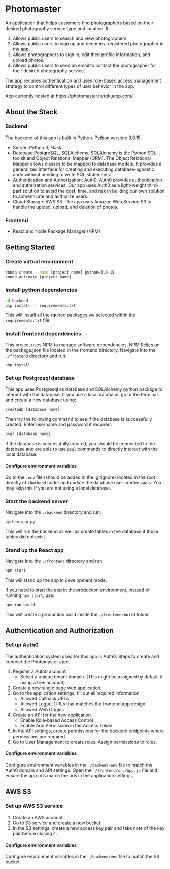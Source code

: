 # Photomaster

An application that helps customers find photographers based on their desired photography service type and location. It:
1. Allows public users to search and view photographers.
2. Allows public users to sign up and become a registered photographer in the app.
3. Allows photographers to sign in, edit their profile information, and upload photos.
4. Allows public users to send an email to contact the photographer for their desired photography service.

The app requires authentication and uses role-based access management strategy to control different types of user behavior in the app.

App currently hosted at https://photomaster.herokuapp.com/.

## About the Stack

### Backend

The backend of this app is built in Python. Python version: 3.9.15.

- Server: Python 3, Flask
- Database:PostgreSQL, SQLAlchemy.
    SQLAlchemy is the Python SQL toolkit and Object Relational Mapper (ORM). The Object Relational Mapper allows classes to be mapped to database models. It provides a generalized interface for creating and executing database-agnostic code without needing to write SQL statements.
- Authentication and Authorization: Auth0.
    Auth0 provides authentication and authrization services. Our app uses Auth0 as a light-weight third-part solution to avoid the cost, time, and risk in building our own solution to authenticate and authorize users.
- Cloud Storage: AWS S3.
    The app uses Amazon Web Service S3 to handle the upload, upload, and deletion of photos.


### Frontend

- React and Node Package Manager (NPM)


## Getting Started

### Create virtual environment

```bash
conda create --name [project name] python=3.9.15
conda activate [project name]
```


### Install python dependencies

```bash
cd backend
pip install -r requirements.txt
```
This will install all the rquired packages we selected within the `requirements.txt` file


### Install frontend dependencies

This project uses NPM to manage software dependencies. NPM Relies on the package.json file located in the frontend directory. Navigate into the `./frontend` directory and run:

```bash
nmp install
```


### Set up Postgresql database

This app uses Postgresql as database and SQLAlchemy python package to interact with the database. If you use a local database, go to the terminal and create a new database using:

```bash
createdb [database name]
```

Then try the following command to see if the database is successfully created. Enter username and password if required.

```bash
psql [database name]
```

If the database is successfully created, you should be connected to the database and are able to use `psql` commands to directly interact with the local database.


#### Configure environment variables

Go to the `.env` file (should be added in the .gitignore) located in the root directly of `/backend` folder and update the database user credenssials. You may skip this if you are not using a local database.


### Start the backend server

Navigate into the `./backend` directory and run:

```bash
python app.py
```
This will run the backend as well as create tables in the database if those tables did not exist.


### Stand up the React app

Navigate into the `./frontend` directory and run:

```bash
npm start
```
This will stand up the app in development mode.

If you need to start the app in the production environment, instead of running `npm start`, use:
```bash
npm run build
```
This will create a production build inside the `./frontend/build` folder.


## Authentication and Authorization

### Set up Auth0

The authentication system used for this app is Auth0. Steps to create and connect the Photomaster app:
1. Register a Auth0 account.
    - Select a unique tenant domain. (This might be assigned by default if using a free account)
2. Create a new single page web application.
3. Go to the application settings, fill out all required information.
    - Allowed Callback URLs
    - Allowed Logout URLs that matches the frontend app design.
    - Allowed Web Origins
4. Create an API for the new application.
    - Enable Role-based Access Control
    - Enable Add Permission in the Access Token
5. In the API settings, create permissions for the backend endpoints where permissions are required.
6. Go to User Management to create roles. Assign permissions to roles.


#### Configure environment variables

Configure environment variables in the `./backend/env` file to match the Auth0 domain and API settings.
Open the `./frontend/src/App.js` file and ensure the app urls match the urls in the application settings.


## AWS S3

### Set up AWS S3 service

1. Create an AWS account.
2. Go to S3 service and create a new bucket.
3. In the S3 settings, create a new access key pair and take note of the key pair before closing it.


#### Configure environment variables

Configure environment variables in the `./backend/env` file to match the S3 bucket.